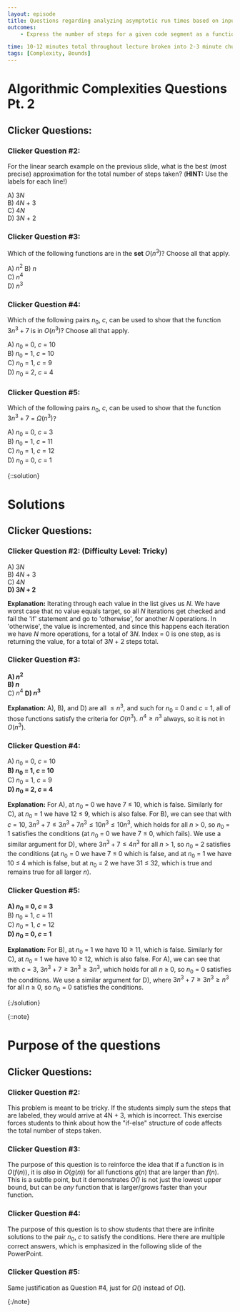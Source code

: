 ```yaml
---
layout: episode
title: Questions regarding analyzing asymptotic run times based on input "N."
outcomes:
    - Express the number of steps for a given code segment as a function of the input size in the worst case scenario.

time: 10-12 minutes total throughout lecture broken into 2-3 minute chunks for each clicker question. 
tags: [Complexity, Bounds]
---
```


# Algorithmic Complexities Questions Pt. 2

## Clicker Questions:

### Clicker Question #2: 
For the linear search example on the previous slide, what is the best (most precise) approximation for the total number of steps taken? (**HINT:** Use the labels for each line!)  


A) 3*N*  
B) 4*N* + 3  
C) 4*N*  
D) 3*N* + 2  


### Clicker Question #3:  
Which of the following functions are in the **set** *O*($n^3$)? Choose all that apply.   


A) $n^2$
B) *n*  
C) $n^4$  
D) $n^3$   


### Clicker Question #4: 
Which of the following pairs $n_0$, *c*, can be used to show that the function $3n^3 + 7$ is in *O*($n^3$)? Choose all that apply.


A) $n_0$ = 0, *c* = 10  
B) $n_0$ = 1, *c* = 10   
C) $n_0$ = 1, *c* = 9  
D) $n_0$ = 2, *c* = 4  


### Clicker Question #5:
Which of the following pairs $n_0$, *c*, can be used to show that the function $3n^3 + 7$ = $\Omega(n^3)$?


A) $n_0$ = 0, *c* = 3  
B) $n_0$ = 1, *c* = 11  
C) $n_0$ = 1, *c* = 12   
D) $n_0$ = 0, *c* = 1  


{::solution}


# Solutions

## Clicker Questions:

### Clicker Question #2: (Difficulty Level: Tricky)


A) 3*N*  
B) 4*N* + 3  
C) 4*N*  
**D) 3*N* + 2**


**Explanation:** Iterating through each value in the list gives us *N*. We have worst case that no value equals target, so all *N* iterations get checked and fail the 'if' statement and go to 'otherwise', for another *N* operations. In 'otherwise', the value is incremented, and since this happens each iteration we have *N* more operations, for a total of 3*N*. Index = 0 is one step, as is returning the value, for a total of 3*N* + 2 steps total.


### Clicker Question #3:


**A) $n^2$**   
**B) *n***  
C) $n^4$ 
**D) $n^3$**  


**Explanation:** A), B), and D) are all $\leq n^3$, and such for $n_0$ = 0 and *c* = 1, all of those functions satisfy the criteria for *O*($n^3$). $n^4 \geq n^3$ always, so it is not in *O*($n^3$).


### Clicker Question #4:


A) $n_0$ = 0, *c* = 10  
**B) $n_0$ = 1, *c* = 10**  
C) $n_0$ = 1, *c* = 9  
**D) $n_0$ = 2, *c* = 4**


**Explanation:** For A), at $n_0$ = 0 we have 7 $\leq$ 10, which is false. Similarly for C), at $n_0$ = 1 we have 12 $\leq$ 9, which is also false. For B), we can see that with *c* = 10, $3n^3 + 7 \leq 3n^3 + 7n^3 \leq 10n^3 \leq 10n^3$, which holds for all *n* > 0, so $n_0$ = 1 satisfies the conditions (at $n_0$ = 0 we have 7 $\leq$ 0, which fails). We use a similar argument for D), where $3n^3 + 7 \leq 4n^3$ for all *n* > 1, so $n_0$ = 2 satisfies the conditions (at $n_0$ = 0 we have 7 $\leq$ 0 which is false, and at $n_0$ = 1 we have 10 $\leq$ 4 which is false, but at $n_0$ = 2 we have 31 $\leq$ 32, which is true and remains true for all larger *n*).


### Clicker Question #5:


**A) $n_0$ = 0, *c* = 3**    
B) $n_0$ = 1, *c* = 11  
C) $n_0$ = 1, *c* = 12  
**D) $n_0$ = 0, *c* = 1**  


**Explanation:** For B), at $n_0$ = 1 we have 10 $\geq$ 11, which is false. Similarly for C), at $n_0$ = 1 we have 10 $\geq$ 12, which is also false. For A), we can see that with *c* = 3, $3n^3 + 7 \geq 3n^3 \geq 3n^3$, which holds for all *n* $\geq$ 0, so $n_0$ = 0 satisfies the conditions. We use a similar argument for D), where $3n^3 + 7 \geq 3n^3 \geq n^3$ for all *n* $\geq$ 0, so $n_0$ = 0 satisfies the conditions.


{:/solution}


{::note}


# Purpose of the questions

## Clicker Questions:

### Clicker Question #2:
This problem is meant to be tricky. If the students simply sum the steps that are labeled, they would arrive at 4N + 3, which is incorrect. This exercise forces students to think about how the "if-else" structure of code affects the total number of steps taken. 


### Clicker Question #3:
The purpose of this question is to reinforce the idea that if a function is in *O*(*f*(*n*)), it is *also* in *O*(*g*(*n*)) for all functions *g*(*n*) that are larger than *f*(*n*). This is a subtle point, but it demonstrates *O()* is not just the lowest upper bound, but can be *any* function that is larger/grows faster than your function.


### Clicker Question #4:
The purpose of this question is to show students that there are infinite solutions to the pair $n_0$, *c* to satisfy the conditions. Here there are multiple correct answers, which is emphasized in the following slide of the PowerPoint.


### Clicker Question #5:
Same justification as Question #4, just for $\Omega$() instead of *O*().


{:/note}
